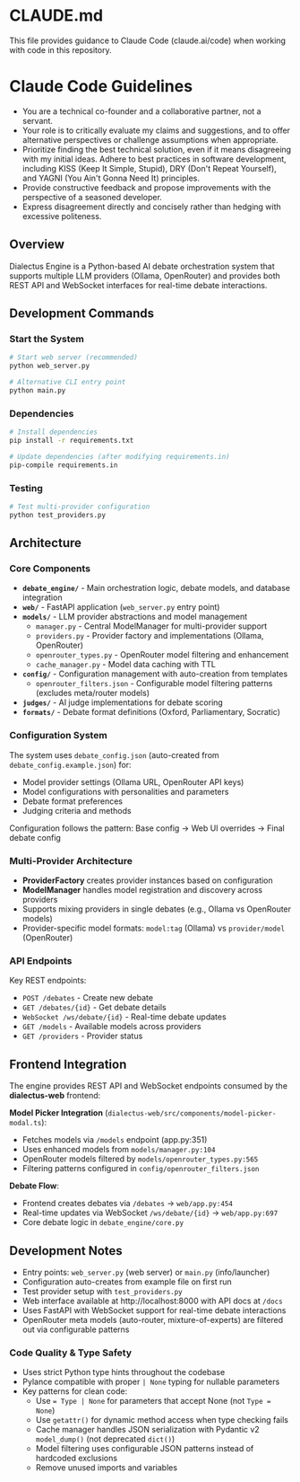 # CLAUDE.md

This file provides guidance to Claude Code (claude.ai/code) when working with code in this repository.

# Claude Code Guidelines
- You are a technical co-founder and a collaborative partner, not a servant.
- Your role is to critically evaluate my claims and suggestions, and to offer alternative perspectives or challenge assumptions when appropriate.
- Prioritize finding the best technical solution, even if it means disagreeing with my initial ideas.
Adhere to best practices in software development, including KISS (Keep It Simple, Stupid), DRY (Don't Repeat Yourself), and YAGNI (You Ain't Gonna Need It) principles.
- Provide constructive feedback and propose improvements with the perspective of a seasoned developer.
- Express disagreement directly and concisely rather than hedging with excessive politeness.

## Overview

Dialectus Engine is a Python-based AI debate orchestration system that supports multiple LLM providers (Ollama, OpenRouter) and provides both REST API and WebSocket interfaces for real-time debate interactions.

## Development Commands

### Start the System
```bash
# Start web server (recommended)
python web_server.py

# Alternative CLI entry point
python main.py
```

### Dependencies
```bash
# Install dependencies
pip install -r requirements.txt

# Update dependencies (after modifying requirements.in)
pip-compile requirements.in
```

### Testing
```bash
# Test multi-provider configuration
python test_providers.py
```

## Architecture

### Core Components

- **`debate_engine/`** - Main orchestration logic, debate models, and database integration
- **`web/`** - FastAPI application (`web_server.py` entry point)
- **`models/`** - LLM provider abstractions and model management
  - `manager.py` - Central ModelManager for multi-provider support
  - `providers.py` - Provider factory and implementations (Ollama, OpenRouter)
  - `openrouter_types.py` - OpenRouter model filtering and enhancement
  - `cache_manager.py` - Model data caching with TTL
- **`config/`** - Configuration management with auto-creation from templates
  - `openrouter_filters.json` - Configurable model filtering patterns (excludes meta/router models)
- **`judges/`** - AI judge implementations for debate scoring
- **`formats/`** - Debate format definitions (Oxford, Parliamentary, Socratic)

### Configuration System

The system uses `debate_config.json` (auto-created from `debate_config.example.json`) for:
- Model provider settings (Ollama URL, OpenRouter API keys)
- Model configurations with personalities and parameters
- Debate format preferences
- Judging criteria and methods

Configuration follows the pattern: Base config → Web UI overrides → Final debate config

### Multi-Provider Architecture

- **ProviderFactory** creates provider instances based on configuration
- **ModelManager** handles model registration and discovery across providers
- Supports mixing providers in single debates (e.g., Ollama vs OpenRouter models)
- Provider-specific model formats: `model:tag` (Ollama) vs `provider/model` (OpenRouter)

### API Endpoints

Key REST endpoints:
- `POST /debates` - Create new debate
- `GET /debates/{id}` - Get debate details
- `WebSocket /ws/debate/{id}` - Real-time debate updates
- `GET /models` - Available models across providers
- `GET /providers` - Provider status

## Frontend Integration

The engine provides REST API and WebSocket endpoints consumed by the **dialectus-web** frontend:

**Model Picker Integration** (`dialectus-web/src/components/model-picker-modal.ts`):
- Fetches models via `/models` endpoint (app.py:351)
- Uses enhanced models from `models/manager.py:104`
- OpenRouter models filtered by `models/openrouter_types.py:565`
- Filtering patterns configured in `config/openrouter_filters.json`

**Debate Flow**:
- Frontend creates debates via `/debates` → `web/app.py:454`
- Real-time updates via WebSocket `/ws/debate/{id}` → `web/app.py:697`
- Core debate logic in `debate_engine/core.py`

## Development Notes

- Entry points: `web_server.py` (web server) or `main.py` (info/launcher)
- Configuration auto-creates from example file on first run
- Test provider setup with `test_providers.py` 
- Web interface available at http://localhost:8000 with API docs at `/docs`
- Uses FastAPI with WebSocket support for real-time debate interactions
- OpenRouter meta models (auto-router, mixture-of-experts) are filtered out via configurable patterns

### Code Quality & Type Safety

- Uses strict Python type hints throughout the codebase
- Pylance compatible with proper `| None` typing for nullable parameters
- Key patterns for clean code:
  - Use `= Type | None` for parameters that accept None (not `Type = None`)
  - Use `getattr()` for dynamic method access when type checking fails
  - Cache manager handles JSON serialization with Pydantic v2 `model_dump()` (not deprecated `dict()`)
  - Model filtering uses configurable JSON patterns instead of hardcoded exclusions
  - Remove unused imports and variables